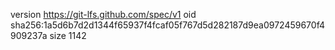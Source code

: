 version https://git-lfs.github.com/spec/v1
oid sha256:1a5d6b7d2d1344f65937f4fcaf05f767d5d282187d9ea0972459670f4909237a
size 1142
